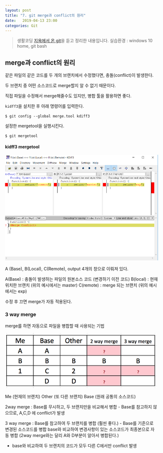 ```yaml
---
layout: post
title: "7. git merge과 conflict의 원리"
date:   2019-04-13 23:00
categories: Git
---
```

> 생활코딩 [지옥에서 온 git](https://opentutorials.org/course/2708)을 듣고 정리한 내용입니다.
> 실습환경 : windows 10 home, git bash

## merge과 conflict의 원리

같은 파일의 같은 코드를 두 개의 브랜치에서 수정했다면, 충돌(conflict)이 발생한다.

두 브랜치 중 어떤 소스코드로 merge할지 알 수 없기 때문이다.


직접 파일을 수정해서 merge해줄수도 있지만, 병합 툴을 활용하면 좋다.

`kidff3`을 설치한 후 아래 명령어를 입력한다.

`$ git config --global merge.tool kdiff3`

설정한 mergetool을 실행시킨다.

`$ git mergetool`

#### kidff3 mergetool
<img src="/_assets/images/mergetool.png">


A (Base), B(Local), C(Remote), output 4개의 창으로 이뤄져 있다.

A(Base) : 충돌이 발생하는 파일의 원본소스 코드 (변경하기 이전 코드)
B(local) : 현재 위치한 브랜치 (위의 예시에서는 master)
C(remote) : merge 되는 브랜치 (위의 예시에서는 exp)


수정 후 끄면 merge가 자동 적용된다.


### 3 way merge

merge를 하면 자동으로 파일을 병합할 때 사용되는 기법

<img src="/_assets/images/3way.png" width="500px;">

Me (현재의 브랜치)
Other (또 다른 브랜치)
Base (원래 공통의 소스코드)

2way merge
:  Base를 무시하고, 두 브랜치만을 비교해서 병합
	- Base를 참고하지 않으므로,  A,C,D 에 conflict가 발생

3 way merge
: Base를 참고하여 두 브랜치를 병합 (훨씬 좋다.)
	- Base를 기준으로 변경된 소스코드를 병합
	base와 비교하여 변경사항이 있는 소스코드가 최종본으로 자동 병합
	(2way merge와는 달리 A와 D부분이 알아서 병합된다.)
  - base와 비교하여 두 브랜치의 코드가 모두 다른 C에서만 conflict 발생
